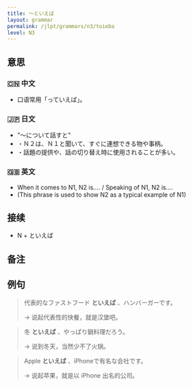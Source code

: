 ```yaml
---
title: 〜といえば
layout: grammar
permalink: /jlpt/grammars/n3/toieba
level: N3
---
```


## 意思

### 🇨🇳 中文

- 口语常用「っていえば」。

### 🇯🇵 日文

- "〜について話すと"
- ・Ｎ２は、Ｎ１と聞いて、すぐに連想できる物や事柄。
- ・話題の提供や、話の切り替え時に使用されることが多い。

### 🇬🇧 英文

- When it comes to N1, N2 is.... / Speaking of N1, N2 is....
- (This phrase is used to show N2 as a typical example of N1)

## 接续

- N + といえば

## 备注


## 例句

> 代表的なファストフード **といえば** 、ハンバーガーです。
>
> → 说起代表性的快餐，就是汉堡吧。

> 冬 **といえば** 、やっぱり鍋料理だろう。
>
> → 说到冬天，当然少不了火锅。

> Apple **といえば** 、iPhoneで有名な会社です。
>
> → 说起苹果，就是以 iPhone 出名的公司。

